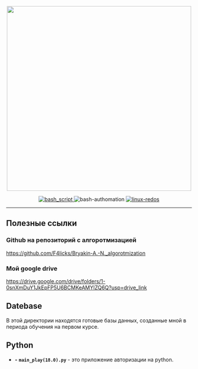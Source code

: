 <div id="header" align="center">
  <img src="https://yt3.googleusercontent.com/ytc/AIdro_lqcW7QiirwWk-U6Av4djDjf0TGNWFdg2PCBFRIIXDN878=s900-c-k-c0x00ffffff-no-rj" width="500" height="500">
</div>

<p align="center">
  <a href="https://habr.com/ru/companies/ruvds/articles/325522/">
    <img src="https://img.shields.io/badge/bash-scripts-blue" id="bash-script" alt="bash_script">
  </a>
  <img src="https://img.shields.io/badge/bash-authomation-8A2BE2" alt="bash-authomation">
  <a href="https://redos.red-soft.ru">
    <img src="https://img.shields.io/badge/linux-redos-red" alt="linux-redos">
  </a>
</p>

  


----------------------------------------------------------------------------------------------------------------------------------------------------------------

## Полезные ссылки
  ### Github на репозиторий с алгоротмизацией
  https://github.com/F4licks/Bryakin-A.-N._algorotmization
  ### Мой google drive
  https://drive.google.com/drive/folders/1-0snXmDuY1JkEpFP5U6BCMKeAMYlZQ6Q?usp=drive_link

## Datebase
  В этой директории находятся готовые базы данных, созданные мной в периода обучения на первом курсе.

## Python
- **-** **`main_play(18.0).py`** - это приложение авторизации на python.
